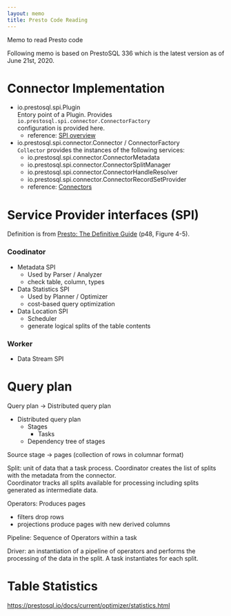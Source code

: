 ```yaml
---
layout: memo
title: Presto Code Reading
---
```


Memo to read Presto code

Following memo is based on PrestoSQL 336 which is the latest version as of June 21st, 2020.

# Connector Implementation
- io.prestosql.spi.Plugin  
Entory point of a Plugin. Provides `io.prestosql.spi.connector.ConnectorFactory`  
configuration is provided here.  
  - reference: [SPI overview](https://prestosql.io/docs/current/develop/spi-overview.html)
- io.prestosql.spi.connector.Connector / ConnectorFactory  
`Collector` provides the instances of the following services:
  - io.prestosql.spi.connector.ConnectorMetadata
  - io.prestosql.spi.connector.ConnectorSplitManager
  - io.prestosql.spi.connector.ConnectorHandleResolver
  - io.prestosql.spi.connector.ConnectorRecordSetProvider
  - reference: [Connectors](https://prestosql.io/docs/current/develop/connectors.html)

# Service Provider interfaces (SPI)
Definition is from [Presto: The Definitive Guide](https://www.oreilly.com/library/view/presto-the-definitive/9781492044260/) (p48, Figure 4-5).

### Coodinator
- Metadata SPI
  - Used by Parser / Analyzer
  - check table, column, types
- Data Statistics SPI
  - Used by Planner / Optimizer
  - cost-based query optimization
- Data Location SPI
  - Scheduler
  - generate logical splits of the table contents

### Worker
- Data Stream SPI

# Query plan
Query plan -> Distributed query plan

- Distributed query plan
  - Stages
    - Tasks
  - Dependency tree of stages

Source stage -> pages (collection of rows in columnar format)

Split: unit of data that a task process. Coordinator creates the list of splits with the metadata from the connector.  
Coordinator tracks all splits available for processing including splits generated as intermediate data.

Operators: Produces pages
  - filters drop rows
  - projections produce pages with new derived columns
  
Pipeline: Sequence of Operators within a task

Driver: an instantiation of a pipeline of operators and performs the processing of the data in the split. A task instantiates for each split.

# Table Statistics
https://prestosql.io/docs/current/optimizer/statistics.html
